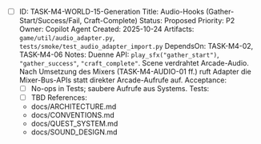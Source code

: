 - [ ] ID: TASK-M4-WORLD-15-Generation
  Title: Audio-Hooks (Gather-Start/Success/Fail, Craft-Complete)
  Status: Proposed
  Priority: P2
  Owner: Copilot Agent
  Created: 2025-10-24
  Artifacts: `game/util/audio_adapter.py`, `tests/smoke/test_audio_adapter_import.py`
  DependsOn: TASK-M4-02, TASK-M4-06
  Notes:
  Duenne API: `play_sfx("gather_start")`, `"gather_success"`, `"craft_complete"`. Scene verdrahtet Arcade-Audio.
  Nach Umsetzung des Mixers (TASK-M4-AUDIO-01 ff.) ruft Adapter die Mixer-Bus-APIs statt direkter Arcade-Aufrufe auf.
  Acceptance:
  - [ ] No-ops in Tests; saubere Aufrufe aus Systems.
  Tests:
  - [ ] TBD
  References:
  - docs/ARCHITECTURE.md
  - docs/CONVENTIONS.md
  - docs/QUEST_SYSTEM.md
  - docs/SOUND_DESIGN.md
